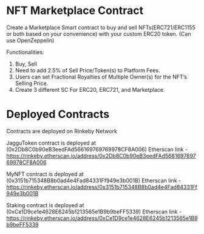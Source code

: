 # NFT Marketplace Contract

Create a Marketplace Smart contract to buy and sell NFTs(ERC721/ERC1155 or both based on your convenience) with your custom ERC20 token. (Can use OpenZeppelin)

Functionalities:
1. Buy, Sell
2. Need to add 2.5% of Sell Price/Token(s) to Platform Fees.
3. Users can set Fractional Royalties of Multiple Owner(s) for the NFT’s Selling Price.
4. Create 3 different SC For ERC20, ERC721, and Marketplace.

# Deployed Contracts
Contracts are deployed on Rinkeby Network

JagguToken contract is deployed at (0x2Db8C0b90eB3eedFAd566169769769978CF8A006) Etherscan link - https://rinkeby.etherscan.io/address/0x2Db8C0b90eB3eedFAd566169769769978CF8A006

MyNFT contract is deployed at (0x3151b715348B8b0ad4e4Fad84331Ff949e3b001B) Etherscan link - https://rinkeby.etherscan.io/address/0x3151b715348B8b0ad4e4Fad84331Ff949e3b001B

Staking contract is deployed at (0xCe1D9ce1e4628E6245b1213565e1B9b9beFF5339) Etherscan link - https://rinkeby.etherscan.io/address/0xCe1D9ce1e4628E6245b1213565e1B9b9beFF5339